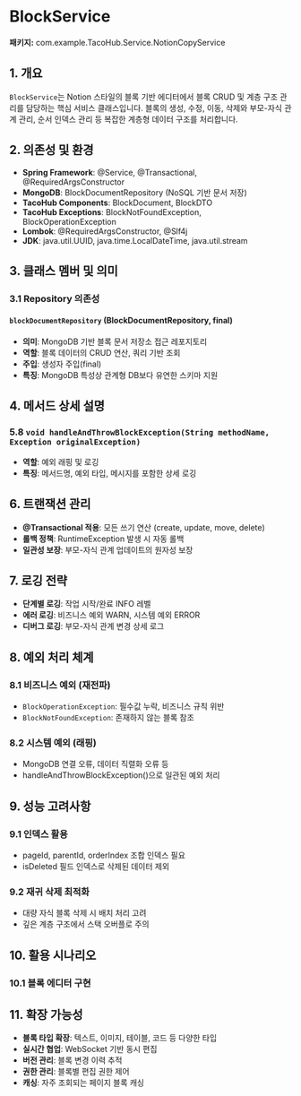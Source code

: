 # BlockService

**패키지:** com.example.TacoHub.Service.NotionCopyService

## 1. 개요
`BlockService`는 Notion 스타일의 블록 기반 에디터에서 블록 CRUD 및 계층 구조 관리를 담당하는 핵심 서비스 클래스입니다. 블록의 생성, 수정, 이동, 삭제와 부모-자식 관계 관리, 순서 인덱스 관리 등 복잡한 계층형 데이터 구조를 처리합니다.

## 2. 의존성 및 환경
- **Spring Framework**: @Service, @Transactional, @RequiredArgsConstructor
- **MongoDB**: BlockDocumentRepository (NoSQL 기반 문서 저장)
- **TacoHub Components**: BlockDocument, BlockDTO
- **TacoHub Exceptions**: BlockNotFoundException, BlockOperationException
- **Lombok**: @RequiredArgsConstructor, @Slf4j
- **JDK**: java.util.UUID, java.time.LocalDateTime, java.util.stream

## 3. 클래스 멤버 및 의미

### 3.1 Repository 의존성
#### `blockDocumentRepository` (BlockDocumentRepository, final)
- **의미**: MongoDB 기반 블록 문서 저장소 접근 레포지토리
- **역할**: 블록 데이터의 CRUD 연산, 쿼리 기반 조회
- **주입**: 생성자 주입(final)
- **특징**: MongoDB 특성상 관계형 DB보다 유연한 스키마 지원

## 4. 메서드 상세 설명



### 5.8 `void handleAndThrowBlockException(String methodName, Exception originalException)`
- **역할**: 예외 래핑 및 로깅
- **특징**: 메서드명, 예외 타입, 메시지를 포함한 상세 로깅

## 6. 트랜잭션 관리
- **@Transactional 적용**: 모든 쓰기 연산 (create, update, move, delete)
- **롤백 정책**: RuntimeException 발생 시 자동 롤백
- **일관성 보장**: 부모-자식 관계 업데이트의 원자성 보장

## 7. 로깅 전략
- **단계별 로깅**: 작업 시작/완료 INFO 레벨
- **에러 로깅**: 비즈니스 예외 WARN, 시스템 예외 ERROR
- **디버그 로깅**: 부모-자식 관계 변경 상세 로그

## 8. 예외 처리 체계

### 8.1 비즈니스 예외 (재전파)
- `BlockOperationException`: 필수값 누락, 비즈니스 규칙 위반
- `BlockNotFoundException`: 존재하지 않는 블록 참조

### 8.2 시스템 예외 (래핑)
- MongoDB 연결 오류, 데이터 직렬화 오류 등
- handleAndThrowBlockException()으로 일관된 예외 처리

## 9. 성능 고려사항

### 9.1 인덱스 활용
- pageId, parentId, orderIndex 조합 인덱스 필요
- isDeleted 필드 인덱스로 삭제된 데이터 제외

### 9.2 재귀 삭제 최적화
- 대량 자식 블록 삭제 시 배치 처리 고려
- 깊은 계층 구조에서 스택 오버플로 주의

## 10. 활용 시나리오

### 10.1 블록 에디터 구현



## 11. 확장 가능성
- **블록 타입 확장**: 텍스트, 이미지, 테이블, 코드 등 다양한 타입
- **실시간 협업**: WebSocket 기반 동시 편집
- **버전 관리**: 블록 변경 이력 추적
- **권한 관리**: 블록별 편집 권한 제어
- **캐싱**: 자주 조회되는 페이지 블록 캐싱
